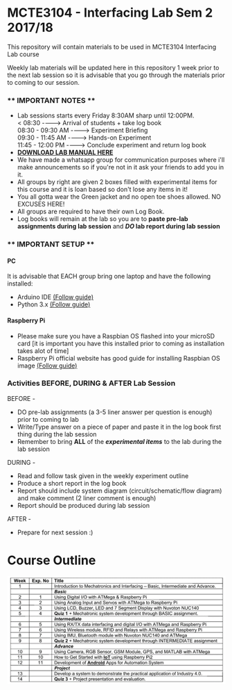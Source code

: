 # MCTE3104 - Interfacing Lab Sem 2 2017/18

This repository will contain materials to be used in MCTE3104 Interfacing Lab course

Weekly lab materials will be updated here in this repository 1 week prior to the next lab session so it is advisable that you go through the materials prior to coming to our session.



### ** IMPORTANT NOTES ** <br />
* Lab sessions starts every Friday 8:30AM sharp until 12:00PM. <br />
< 08:30            ----> Arrival of students + take log book <br />
08:30 - 09:30 AM ----> Experiment Briefing <br />
09:30 - 11:45 AM ----> Hands-on Experiment <br />
11:45 - 12:00 PM ----> Conclude experiment and return log book
* [**DOWNLOAD LAB MANUAL HERE**](https://drive.google.com/file/d/1oKYSvW0rM5hjXg9IA9a5WZBNt6FMOih1/view?usp=sharing)<br />
* We have made a whatsapp group for communication purposes where i'll make announcements so if you're not in it ask your friends to add you in it. <br />
* All groups by right are given 2 boxes filled with experimental items for this course and it is loan based so don't lose any items in it! <br />
* You all gotta wear the Green jacket and no open toe shoes allowed. NO EXCUSES HERE! <br />
* All groups are required to have their own Log Book. <br />
* Log books will remain at the lab so you are to **paste pre-lab assignments during lab session** and **_DO_ lab report during lab session** <br />


### ** IMPORTANT SETUP ** <br />
#### PC
It is advisable that EACH group bring one laptop and have the following installed:
* Arduino IDE [(Follow guide)](https://github.com/cannedbot/MCTE3104/blob/master/setups/arduino-setup.pptx)<br /> 
* Python 3.x [(Follow guide)](https://github.com/cannedbot/MCTE3104/blob/master/setups/python-setup.pptx)<br />

#### Raspberry Pi
* Please make sure you have a Raspbian OS flashed into your microSD card [it is important you have this installed prior to coming as installation takes alot of time]
* Raspberry Pi official website has good guide for installing Raspbian OS image [(Follow guide)](https://www.raspberrypi.org/documentation/installation/installing-images/README.md)<br /> 


### Activities BEFORE, DURING & AFTER Lab Session <br />
BEFORE - <br />
* DO pre-lab assignments (a 3-5 liner answer per question is enough) prior to coming to lab <br />
* Write/Type answer on a piece of paper and paste it in the log book first thing during the lab session <br />
* Remember to bring **ALL** of the **_experimental items_** to the lab during the lab session <br />

DURING - <br />
* Read and follow task given in the weekly experiment outline <br />
* Produce a short report in the log book <br />
* Report should include system diagram (circuit/schematic/flow diagram) and make comment (2 liner comment is enough) <br />
* Report should be produced during lab session <br />

AFTER - <br />
* Prepare for next session :) <br /> 



# Course Outline
![Course Outline](https://raw.githubusercontent.com/cannedbot/MCTE3104/master/images/contents.png)

